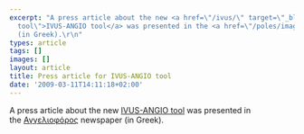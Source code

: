```yaml
---
excerpt: "A press article about the new <a href=\"/ivus/\" target=\"_blank\" title=\"IVUS-ANGIO
  tool\">IVUS-ANGIO tool</a> was presented in the <a href=\"/poles/images/Aggelioforos.jpg\">Αγγελιοφόρος</a> newspaper
  (in Greek).\r\n"
types: article
tags: []
images: []
layout: article
title: Press article for IVUS-ANGIO tool
date: '2009-03-11T14:11:18+02:00'
---
```

A press article about the new <a href="/ivus/" target="_blank" title="IVUS-ANGIO tool">IVUS-ANGIO tool</a> was presented in the <a href="/poles/images/Aggelioforos.jpg">Αγγελιοφόρος</a> newspaper (in Greek).

